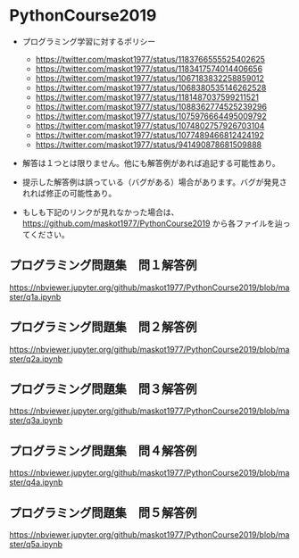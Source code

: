 # PythonCourse2019

* プログラミング学習に対するポリシー
    * https://twitter.com/maskot1977/status/1183766555525402625
    * https://twitter.com/maskot1977/status/1183417574014406656
    * https://twitter.com/maskot1977/status/1067183832258859012
    * https://twitter.com/maskot1977/status/1068380535146262528
    * https://twitter.com/maskot1977/status/1181487037599211521
    * https://twitter.com/maskot1977/status/1088362774525239296
    * https://twitter.com/maskot1977/status/1075976664495009792
    * https://twitter.com/maskot1977/status/1074802757926703104
    * https://twitter.com/maskot1977/status/1077489466812424192
    * https://twitter.com/maskot1977/status/941490878681509888

* 解答は１つとは限りません。他にも解答例があれば追記する可能性あり。
* 提示した解答例は誤っている（バグがある）場合があります。バグが発見されれば修正の可能性あり。    
* もしも下記のリンクが見れなかった場合は、https://github.com/maskot1977/PythonCourse2019 から各ファイルを辿ってください。


## プログラミング問題集　問１解答例

https://nbviewer.jupyter.org/github/maskot1977/PythonCourse2019/blob/master/q1a.ipynb

## プログラミング問題集　問２解答例

https://nbviewer.jupyter.org/github/maskot1977/PythonCourse2019/blob/master/q2a.ipynb

## プログラミング問題集　問３解答例

https://nbviewer.jupyter.org/github/maskot1977/PythonCourse2019/blob/master/q3a.ipynb

## プログラミング問題集　問４解答例

https://nbviewer.jupyter.org/github/maskot1977/PythonCourse2019/blob/master/q4a.ipynb

## プログラミング問題集　問５解答例

https://nbviewer.jupyter.org/github/maskot1977/PythonCourse2019/blob/master/q5a.ipynb
